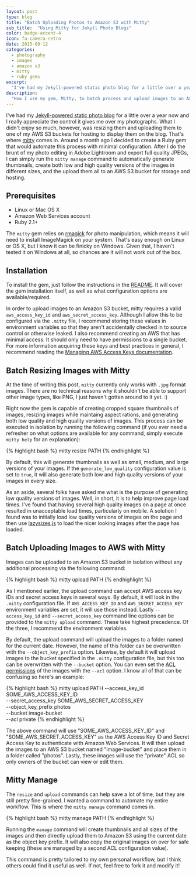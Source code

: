 ```yaml
---
layout: post
type: blog
title: "Batch Uploading Photos to Amazon S3 with Mitty"
sub_title:  "Using Mitty for Jekyll Photo Blogs"
color: badge-accent-4
icon: fa-camera-retro
date: 2015-09-12
categories:
  - photography
  - images
  - amazon s3
  - mitty
  - ruby gems
excerpt:
  "I've had my Jekyll-powered static photo blog for a little over a year now and I really appreciate the control it gives me over my photographs.  What I didn't enjoy so much, however, was resizing them and uploading them to one of my AWS S3 buckets for hosting to display them on the blog.  That's where mitty comes in."
description:
  "How I use my gem, Mitty, to batch process and upload images to an Amazon S3 bucket for use on my Jekyll-powered photo blog."
---
```

I've had my [Jekyll-powered static photo blog](http://photo.downey.io/) for a little over a year now and I really appreciate the control it gives me over my photographs.  What I didn't enjoy so much, however, was resizing them and uploading them to one of my AWS S3 buckets for hosting to display them on the blog.  That's where [mitty](https://github.com/tcdowney/mitty) comes in.  Around a month ago I decided to create a Ruby gem that would automate this process with minimal configuration.  After I do the brunt of my photo editing in Adobe Lightroom and export full quality JPEGs, I can simply run the `mitty manage` command to automatically generate thumbnails, create both low and high quality versions of the images in different sizes, and the upload them all to an AWS S3 bucket for storage and hosting.

## Prerequisites
* Linux or Mac OS X
* Amazon Web Services account
* Ruby 2.1+

The `mitty` gem relies on [rmagick](https://github.com/rmagick/rmagick) for photo manipulation, which means it will need to install ImageMagick on your system.  That's easy enough on Linux or OS X, but I know it can be finicky on Windows.  Given that, I haven't tested it on Windows at all, so chances are it will not work out of the box.

## Installation

To install the gem, just follow the instructions in the [README](https://github.com/tcdowney/mitty#installation).  It will cover the gem installation itself, as well as what configuration options are available/required.

In order to upload images to an Amazon S3 bucket, mitty requires a valid `aws_access_key_id` and `aws_secret_access_key`.  Although I allow this to be configured via the `.mitty` file, I recommend storing these values in environment variables so that they aren't accidentally checked in to source control or otherwise leaked.  I also recommend creating an AWS that has minimal access.  It should only need to have permissions to a single bucket.  For more information acquiring these keys and best practices in general, I recommend reading the [Managing AWS Access Keys documentation](http://docs.aws.amazon.com/general/latest/gr/aws-access-keys-best-practices.html).

## Batch Resizing Images with Mitty
At the time of writing this post, `mitty` currently only works with `.jpg` format images.  There are no technical reasons why it shouldn't be able to support other image types, like PNG, I just haven't gotten around to it yet. :)

Right now the gem is capable of creating cropped square thumbnails of images, resizing images while maintaing aspect rations, and generating both low quality and high quality versions of images.  This process can be executed in isolation by running the following command (if you ever need a refresher on what options are available for any command, simply execute `mitty help` for an explanation):

{% highlight bash %}
mitty resize PATH
{% endhighlight %}

By default, this will generate thumbnails as well as small, medium, and large versions of your images.  If the `generate_low_quality` configuration value is set to `true`, it will also generate both low and high quality versions of your images in every size.

As an aside, several folks have asked me what is the purpose of generating low quality versions of images.  Well, in short, it is to help improve page load times.  I've found that having several high quality images on a page at once resulted in unacceptable load times, particularly on mobile.  A solution I found was to initially load low quality versions of images on the page and then use [lazysizes.js](https://github.com/aFarkas/lazysizes) to load the nicer looking images after the page has loaded.

## Batch Uploading Images to AWS with Mitty
Images can be uploaded to an Amazon S3 bucket in isolation without any additional processing via the following command:

{% highlight bash %}
mitty upload PATH
{% endhighlight %}

As I mentioned earlier, the upload command can accept AWS access key IDs and secret access keys in several ways.  By default, it will look in the `.mitty` configuration file.  If `AWS_ACCESS_KEY_ID` and `AWS_SECRET_ACCESS_KEY` environment variables are set, it will use those instead.  Lastly `--access_key_id` and `--secret_access_key` command line options can be provided to the `mitty upload` command.  These take highest precedence.  Of the three, I recommend the environment variables.

By default, the upload command will upload the images to a folder named for the current date.  However, the name of this folder can be overwritten with the `--object_key_prefix` option.  Likewise, by default it will upload images to the bucket specified in the `.mitty` configuration file, but this too can be overwritten with the `--bucket` option.  You can even set the [ACL permissions](http://docs.aws.amazon.com/AmazonS3/latest/dev/acl-overview.html#setting-acls) of the images with the `--acl` option.  I know all of that can be confusing so here's an example:

{% highlight bash %}
mitty upload PATH --access_key_id SOME_AWS_ACCESS_KEY_ID \
                  --secret_access_key SOME_AWS_SECRET_ACCESS_KEY \
                  --object_key_prefix photos \
                  --bucket image-bucket \
                  --acl private
{% endhighlight %}

The above command will use "SOME_AWS_ACCESS_KEY_ID" and "SOME_AWS_SECRET_ACCESS_KEY" as the AWS Access Key ID and Secret Access Key to authenticate with Amazon Web Services.  It will then upload the images to an AWS S3 bucket named "image-bucket" and place them in a folder called "photos".  Lastly, these images will use the "private" ACL so only owners of the bucket can view or edit them.

## Mitty Manage
The `resize` and `upload` commands can help save a lot of time, but they are still pretty fine-grained.  I wanted a command to automate my entire workflow.  This is where the `mitty manage` command comes in.

{% highlight bash %}
mitty manage PATH
{% endhighlight %}

Running the `manage` command will create thumbnails and all sizes of the images and then directly upload them to Amazon S3 using the current date as the object key prefix.  It will also copy the original images on over for safe keeping (these are managed by a second ACL configuration value).

This command is pretty tailored to my own personal workflow, but I think others could find it useful as well.  If not, feel free to fork it and modify it!

